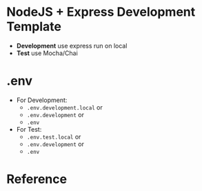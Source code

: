 # NodeJS + Express Development Template

- **Development** use express run on local
- **Test** use Mocha/Chai

# .env
- For Development: 
    - `.env.development.local` or
    - `.env.development` or 
    - `.env`
- For Test:
    - `.env.test.local` or 
    - `.env.development` or 
    - `.env`

# Reference